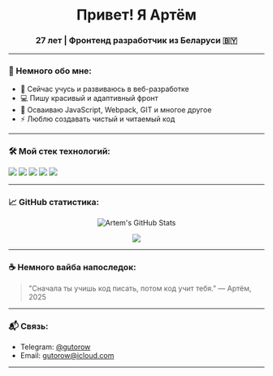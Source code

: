 <h1 align="center">Привет! Я Артём</h1>
<h3 align="center">27 лет | Фронтенд разработчик из Беларуси 🇧🇾</h3>

---

### 🚀 Немного обо мне:

- 🔭 Сейчас учусь и развиваюсь в веб-разработке  
- 💻 Пишу красивый и адаптивный фронт  
- 🌱 Осваиваю JavaScript, Webpack, GIT и многое другое  
- ⚡ Люблю создавать чистый и читаемый код

---

### 🛠️ Мой стек технологий:

<p align="left">
  <img src="https://img.shields.io/badge/-HTML5-E34F26?style=for-the-badge&logo=html5&logoColor=white" />
  <img src="https://img.shields.io/badge/-CSS3-1572B6?style=for-the-badge&logo=css3&logoColor=white" />
  <img src="https://img.shields.io/badge/-JavaScript-F7DF1E?style=for-the-badge&logo=javascript&logoColor=black" />
  <img src="https://img.shields.io/badge/-Webpack-8DD6F9?style=for-the-badge&logo=webpack&logoColor=black" />
  <img src="https://img.shields.io/badge/-Git-F05032?style=for-the-badge&logo=git&logoColor=white" />
</p>

---

### 📈 GitHub статистика:

<p align="center">
  <img src="https://github-readme-stats.vercel.app/api?username=fhobosok&show_icons=true&theme=radical" alt="Artem's GitHub Stats" />
</p>

<p align="center">
  <img src="https://github-readme-streak-stats.herokuapp.com/?user=your-github-username&theme=radical" />
</p>

---

### ☕ Немного вайба напоследок:

> "Сначала ты учишь код писать, потом код учит тебя." — Артём, 2025

---

### 📬 Связь:

- Telegram: [@gutorow](https://t.me/gutorow)  
- Email: gutorow@icloud.com  

---
